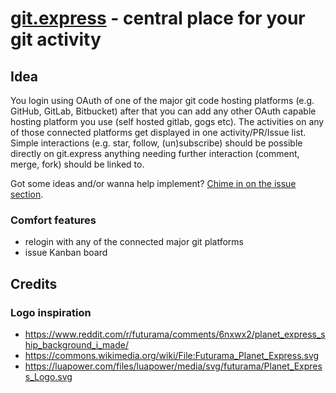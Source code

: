 # [git.express](https://git.express) - central place for your git activity

## Idea

You login using OAuth of one of the major git code hosting platforms (e.g. GitHub, GitLab, Bitbucket) after that you can add any other OAuth capable hosting platform you use (self hosted gitlab, gogs etc). The activities on any of those connected platforms get displayed in one activity/PR/Issue list. Simple interactions (e.g. star, follow, (un)subscribe) should be possible directly on git.express anything needing further interaction (comment, merge, fork) should be linked to.

Got some ideas and/or wanna help implement? [Chime in on the issue section](https://github.com/morbidick/git.express/issues).

### Comfort features

* relogin with any of the connected major git platforms
* issue Kanban board

## Credits

### Logo inspiration

* https://www.reddit.com/r/futurama/comments/6nxwx2/planet_express_ship_background_i_made/
* https://commons.wikimedia.org/wiki/File:Futurama_Planet_Express.svg
* https://luapower.com/files/luapower/media/svg/futurama/Planet_Express_Logo.svg
